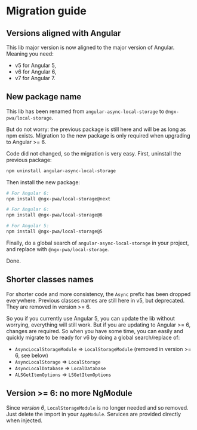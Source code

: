 # Migration guide

## Versions aligned with Angular

This lib major version is now aligned to the major version of Angular. Meaning you need:
- v5 for Angular 5,
- v6 for Angular 6,
- v7 for Angular 7.

## New package name

This lib has been renamed from `angular-async-local-storage` to `@ngx-pwa/local-storage`.

But do not worry: the previous package is still here and will be as long as npm exists.
Migration to the new package is only required when upgrading to Angular >= 6.

Code did not changed, so the migration is very easy. First, uninstall the previous package:
```bash
npm uninstall angular-async-local-storage
```

Then install the new package:
```bash
# For Angular 6:
npm install @ngx-pwa/local-storage@next

# For Angular 6:
npm install @ngx-pwa/local-storage@6

# For Angular 5:
npm install @ngx-pwa/local-storage@5
```

Finally, do a global search of `angular-async-local-storage` in your project, and replace with `@ngx-pwa/local-storage`.

Done.

## Shorter classes names

For shorter code and more consistency, the `Async` prefix has been dropped everywhere.
Previous classes names are still here in v5, but deprecated. They are removed in version >= 6.

So you if you currently use Angular 5, you can update the lib without worrying, everything will still work.
But if you are updating to Angular >= 6, changes are required.
So when you have some time, you can easily and quickly migrate to be ready for v6 by doing a global search/replace of:
- `AsyncLocalStorageModule` => `LocalStorageModule` (removed in version >= 6, see below)
- `AsyncLocalStorage` => `LocalStorage`
- `AsyncLocalDatabase` => `LocalDatabase`
- `ALSGetItemOptions` => `LSGetItemOptions`

## Version >= 6: no more NgModule

Since *version 6*, `LocalStorageModule` is no longer needed and so removed. Just delete the import in your `AppModule`.
Services are provided directly when injected.
